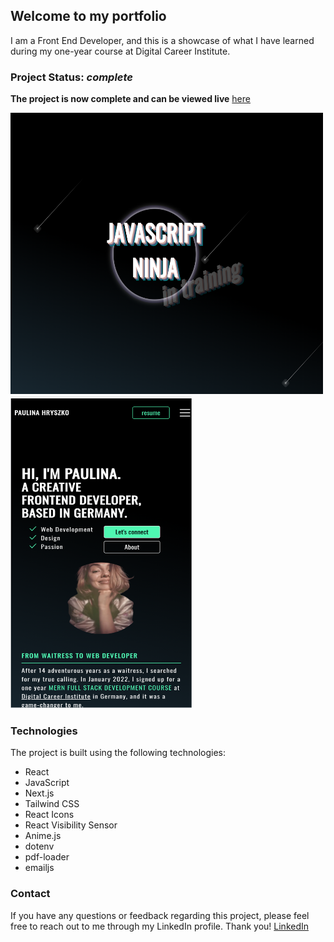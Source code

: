 

## Welcome to my portfolio

I am a Front End Developer, and this is a showcase of what I have learned during my one-year course at Digital Career Institute. 

### Project Status: _complete_ 
**The project is now complete and can be viewed live** [here](https://portfolio2023-eta.vercel.app/)



<img src='./src/assets/projects/portfolio.png' width='500' height='450' />
<img src='./src/assets/projects/portfolio_mobile.png' width='290' height='500' />

### Technologies
The project is built using the following technologies:

- React
- JavaScript
- Next.js
- Tailwind CSS
- React Icons
- React Visibility Sensor
- Anime.js
- dotenv
- pdf-loader
- emailjs


### Contact
If you have any questions or feedback regarding this project, please feel free to reach out to me through my LinkedIn profile. Thank you! [LinkedIn](https://www.linkedin.com/in/paulina-hryszko/)
